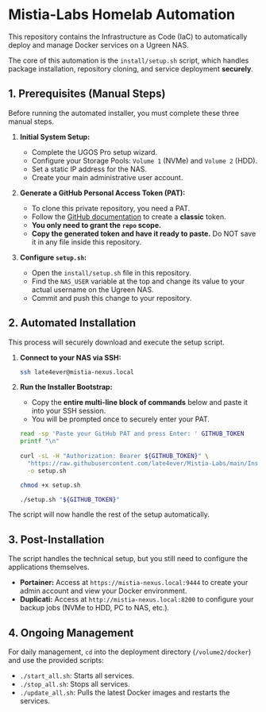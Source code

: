 # Mistia-Labs Homelab Automation

This repository contains the Infrastructure as Code (IaC) to automatically deploy and manage Docker services on a Ugreen NAS.

The core of this automation is the `install/setup.sh` script, which handles package installation, repository cloning, and service deployment **securely**.

## 1. Prerequisites (Manual Steps)

Before running the automated installer, you must complete these three manual steps.

1. **Initial System Setup:**
    * Complete the UGOS Pro setup wizard.
    * Configure your Storage Pools: `Volume 1` (NVMe) and `Volume 2` (HDD).
    * Set a static IP address for the NAS.
    * Create your main administrative user account.

2. **Generate a GitHub Personal Access Token (PAT):**
    * To clone this private repository, you need a PAT.
    * Follow the [GitHub documentation](https://docs.github.com/en/authentication/keeping-your-account-and-data-secure/managing-your-personal-access-tokens) to create a **classic** token.
    * **You only need to grant the `repo` scope.**
    * **Copy the generated token and have it ready to paste.** Do NOT save it in any file inside this repository.

3. **Configure `setup.sh`:**
    * Open the `install/setup.sh` file in this repository.
    * Find the `NAS_USER` variable at the top and change its value to your actual username on the Ugreen NAS.
    * Commit and push this change to your repository.

## 2. Automated Installation

This process will securely download and execute the setup script.

1. **Connect to your NAS via SSH:**

    ```bash
    ssh late4ever@mistia-nexus.local
    ```

2. **Run the Installer Bootstrap:**
    * Copy the **entire multi-line block of commands** below and paste it into your SSH session.
    * You will be prompted once to securely enter your PAT.

    ```bash
    read -sp 'Paste your GitHub PAT and press Enter: ' GITHUB_TOKEN
    printf "\n"
  
    curl -sL -H "Authorization: Bearer ${GITHUB_TOKEN}" \
      "https://raw.githubusercontent.com/late4ever/Mistia-Labs/main/Install/setup.sh" \
      -o setup.sh

    chmod +x setup.sh

    ./setup.sh "${GITHUB_TOKEN}"
    ```

The script will now handle the rest of the setup automatically.

## 3. Post-Installation

The script handles the technical setup, but you still need to configure the applications themselves.

* **Portainer:** Access at `https://mistia-nexus.local:9444` to create your admin account and view your Docker environment.
* **Duplicati:** Access at `http://mistia-nexus.local:8200` to configure your backup jobs (NVMe to HDD, PC to NAS, etc.).

## 4. Ongoing Management

For daily management, `cd` into the deployment directory (`/volume2/docker`) and use the provided scripts:

* `./start_all.sh`: Starts all services.
* `./stop_all.sh`: Stops all services.
* `./update_all.sh`: Pulls the latest Docker images and restarts the services.
